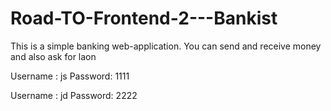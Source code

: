 # Road-TO-Frontend-2---Bankist
This is a simple banking web-application. You can send and receive money and also ask for laon

Username : js
Password: 1111

Username : jd
Password: 2222


